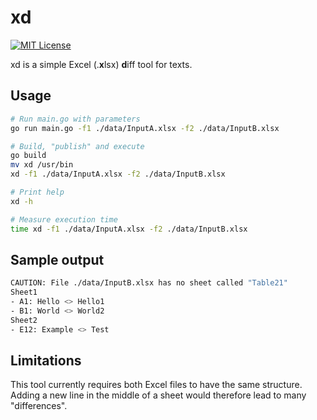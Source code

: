# xd

[![MIT License](https://img.shields.io/badge/license-MIT-green.svg)](https://github.com/philipp-meier/xd/blob/main/LICENSE)

xd is a simple Excel (.**x**lsx) **d**iff tool for texts.  

## Usage
```bash
# Run main.go with parameters
go run main.go -f1 ./data/InputA.xlsx -f2 ./data/InputB.xlsx

# Build, "publish" and execute
go build
mv xd /usr/bin
xd -f1 ./data/InputA.xlsx -f2 ./data/InputB.xlsx

# Print help
xd -h

# Measure execution time
time xd -f1 ./data/InputA.xlsx -f2 ./data/InputB.xlsx
```

## Sample output
```bash
CAUTION: File ./data/InputB.xlsx has no sheet called "Table21"
Sheet1
- A1: Hello <> Hello1
- B1: World <> World2
Sheet2
- E12: Example <> Test
```

## Limitations
This tool currently requires both Excel files to have the same structure.  
Adding a new line in the middle of a sheet would therefore lead to many "differences".  
